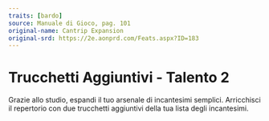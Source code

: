 ```yaml
---
traits: [bardo]
source: Manuale di Gioco, pag. 101
original-name: Cantrip Expansion
original-srd: https://2e.aonprd.com/Feats.aspx?ID=183
---
```


# Trucchetti Aggiuntivi - Talento 2

Grazie allo studio, espandi il tuo arsenale di incantesimi semplici. Arricchisci
il repertorio con due trucchetti aggiuntivi della tua lista degli incantesimi.
